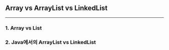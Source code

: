 ## Array vs ArrayList vs LinkedList  
---

### 1. Array vs List  
### 2. Java에서의 ArrayList vs LinkedList
